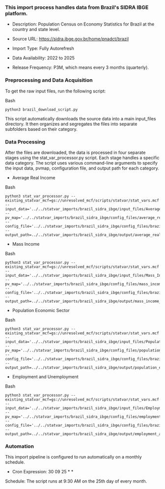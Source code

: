 ### This import process handles data from Brazil's SIDRA IBGE platform.

- Description: Population Census on Economy Statistics for Brazil at the country and state level.

- Source URL: https://sidra.ibge.gov.br/home/pnadct/brazil

- Import Type: Fully Autorefresh

- Data Availability: 2022 to 2025

- Release Frequency: P3M, which means every 3 months (quarterly).

### Preprocessing and Data Acquisition

To get the raw input files, run the following script:

Bash

    python3 brazil_download_script.py

This script automatically downloads the source data into a main input_files directory. It then organizes and segregates the files into separate subfolders based on their category.


### Data Processing

After the files are downloaded, the data is processed in four separate stages using the stat_var_processor.py script. Each stage handles a specific data category. The script uses various command-line arguments to specify the input data, pvmap, configuration file, and output path for each category.

 * Average Real Income

Bash

    python3 stat_var_processor.py --existing_statvar_mcf=gs://unresolved_mcf/scripts/statvar/stat_vars.mcf --input_data='../../statvar_imports/brazil_sidra_ibge/input_files/Average_Real_Income/*.xlsx' --pv_map='../../statvar_imports/brazil_sidra_ibge/config_files/average_real_income_pvmap.csv' --config_file='../../statvar_imports/brazil_sidra_ibge/config_files/brazil_sidra_metadata.csv' --output_path=../../statvar_imports/brazil_sidra_ibge/output/average_real_income_output

 * Mass Income

Bash

    python3 stat_var_processor.py --existing_statvar_mcf=gs://unresolved_mcf/scripts/statvar/stat_vars.mcf --input_data='../../statvar_imports/brazil_sidra_ibge/input_files/Mass_Income/*.xlsx' --pv_map='../../statvar_imports/brazil_sidra_ibge/config_files/mass_income_pvmap.csv' --config_file='../../statvar_imports/brazil_sidra_ibge/config_files/brazil_sidra_metadata.csv' --output_path=../../statvar_imports/brazil_sidra_ibge/output/mass_income_output

 * Population Economic Sector

Bash

    python3 stat_var_processor.py --existing_statvar_mcf=gs://unresolved_mcf/scripts/statvar/stat_vars.mcf --input_data='../../statvar_imports/brazil_sidra_ibge/input_files/Population_Economic_sector/*.xlsx' --pv_map='../../statvar_imports/brazil_sidra_ibge/config_files/population_pvmap.csv' --config_file='../../statvar_imports/brazil_sidra_ibge/config_files/brazil_sidra_metadata.csv' --output_path=../../statvar_imports/brazil_sidra_ibge/output/population_economic_sector_output

 * Employment and Unemployment

Bash

    python3 stat_var_processor.py --existing_statvar_mcf=gs://unresolved_mcf/scripts/statvar/stat_vars.mcf --input_data='../../statvar_imports/brazil_sidra_ibge/input_files/Employment_And_Unemployment_Labor_Force/*.xlsx' --pv_map='../../statvar_imports/brazil_sidra_ibge/config_files/employment_and_unemployment_labor_force_pvmap.csv' --config_file='../../statvar_imports/brazil_sidra_ibge/config_files/brazil_sidra_metadata.csv' --output_path=../../statvar_imports/brazil_sidra_ibge/output/employment_and_unemployment_labor_force_output


### Automation

This import pipeline is configured to run automatically on a monthly schedule.

- Cron Expression: 30 09 25 * *

Schedule: The script runs at 9:30 AM on the 25th day of every month.
